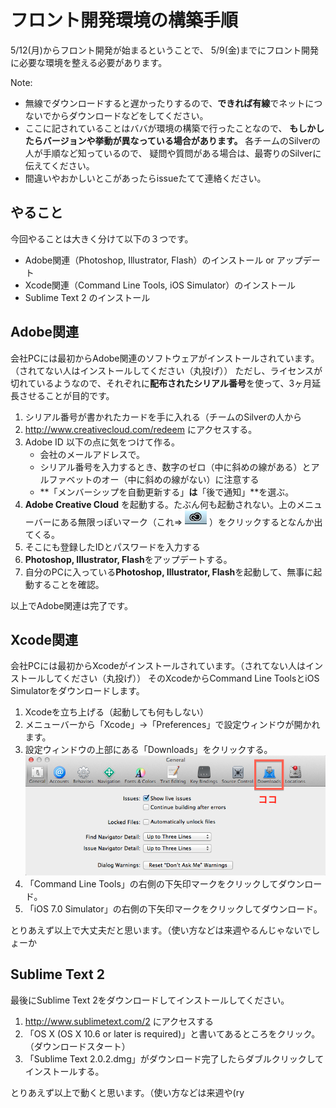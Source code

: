 # フロント開発環境の構築手順
5/12(月)からフロント開発が始まるということで、
5/9(金)までにフロント開発に必要な環境を整える必要があります。

Note: 

+ 無線でダウンロードすると遅かったりするので、**できれば有線**でネットにつないでからダウンロードなどをしてください。
+ ここに記されていることはババが環境の構築で行ったことなので、
**もしかしたらバージョンや挙動が異なっている場合があります。**
各チームのSilverの人が手順など知っているので、
疑問や質問がある場合は、最寄りのSilverに伝えてください。
+ 間違いやおかしいとこがあったらissueたてて連絡ください。


## やること
今回やることは大きく分けて以下の３つです。

+ Adobe関連（Photoshop, Illustrator, Flash）のインストール or アップデート
+ Xcode関連（Command Line Tools, iOS Simulator）のインストール
+ Sublime Text 2 のインストール


## Adobe関連
会社PCには最初からAdobe関連のソフトウェアがインストールされています。（されてない人はインストールしてください（丸投げ））
ただし、ライセンスが切れているようなので、それぞれに**配布されたシリアル番号**を使って、3ヶ月延長させることが目的です。


1. シリアル番号が書かれたカードを手に入れる（チームのSilverの人から
2. http://www.creativecloud.com/redeem にアクセスする。
3. Adobe ID 以下の点に気をつけて作る。
	+ 会社のメールアドレスで。
	+ シリアル番号を入力するとき、数字のゼロ（中に斜めの線がある）とアルファベットのオー（中に斜めの線がない）に注意する
	+ **「メンバーシップを自動更新する」**は**「後で通知」**を選ぶ。
4. **Adobe Creative Cloud** を起動する。たぶん何も起動されない。上のメニューバーにある無限っぽいマーク（これ⇒ ![](acc.png) ）をクリックするとなんか出てくる。
5. そこにも登録したIDとパスワードを入力する
6. **Photoshop, Illustrator, Flash**をアップデートする。
7. 自分のPCに入っている**Photoshop, Illustrator, Flash**を起動して、無事に起動することを確認。

以上でAdobe関連は完了です。


## Xcode関連

会社PCには最初からXcodeがインストールされています。（されてない人はインストールしてください（丸投げ））
そのXcodeからCommand Line ToolsとiOS Simulatorをダウンロードします。

1. Xcodeを立ち上げる（起動しても何もしない）
2. メニューバーから「Xcode」→「Preferences」で設定ウィンドウが開かれます。
3. 設定ウィンドウの上部にある「Downloads」をクリックする。
	![](xcode-pref.png)
4. 「Command Line Tools」の右側の下矢印マークをクリックしてダウンロード。
5. 「iOS 7.0 Simulator」の右側の下矢印マークをクリックしてダウンロード。

とりあえず以上で大丈夫だと思います。（使い方などは来週やるんじゃないでしょーか

## Sublime Text 2

最後にSublime Text 2をダウンロードしてインストールしてください。

1. http://www.sublimetext.com/2 にアクセスする
2. 「OS X (OS X 10.6 or later is required)」と書いてあるところをクリック。（ダウンロードスタート）
3. 「Sublime Text 2.0.2.dmg」がダウンロード完了したらダブルクリックしてインストールする。

とりあえず以上で動くと思います。（使い方などは来週や(ry








